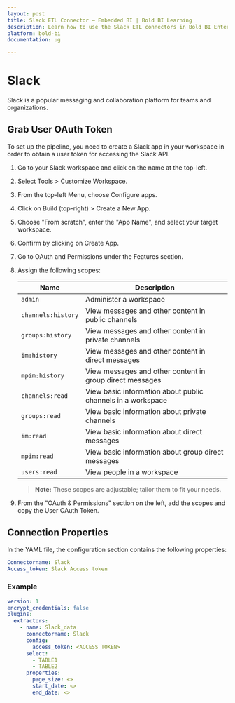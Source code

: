 ```yaml
---
layout: post
title: Slack ETL Connector – Embedded BI | Bold BI Learning
description: Learn how to use the Slack ETL connectors in Bold BI Enterprise Edition. Discover simple steps to integrate data smoothly and make the most of your analytics.
platform: bold-bi
documentation: ug

---
```


# Slack

Slack is a popular messaging and collaboration platform for teams and organizations.

## Grab User OAuth Token

To set up the pipeline, you need to create a Slack app in your workspace in order to obtain a user token for accessing the Slack API.

1. Go to your Slack workspace and click on the name at the top-left.
2. Select Tools > Customize Workspace.
3. From the top-left Menu, choose Configure apps.
4. Click on Build (top-right) > Create a New App.
5. Choose "From scratch", enter the "App Name", and select your target workspace.
6. Confirm by clicking on Create App.
7. Go to OAuth and Permissions under the Features section.
8. Assign the following scopes:

   | Name               | Description                                                |
   |--------------------|------------------------------------------------------------|
   | ``admin``              | Administer a workspace                                     |
   | ``channels:history``   | View messages and other content in public channels         |
   | ``groups:history``     | View messages and other content in private channels        |
   | ``im:history``        | View messages and other content in direct messages         |
   | ``mpim:history``       | View messages and other content in group direct messages    |
   | ``channels:read``      | View basic information about public channels in a workspace|
   | ``groups:read``        | View basic information about private channels              |
   | ``im:read``            | View basic information about direct messages                |
   | ``mpim:read``          | View basic information about group direct messages          |
   | ``users:read``         | View people in a workspace                                 |

   >**Note:** These scopes are adjustable; tailor them to fit your needs.

9. From the "OAuth & Permissions" section on the left, add the scopes and copy the User OAuth Token.

## Connection Properties

In the YAML file, the configuration section contains the following properties:

```yaml
Connectorname: Slack
Access_token: Slack Access token
```

### Example

```yaml
version: 1
encrypt_credentials: false
plugins:
  extractors:
    - name: Slack_data
      connectorname: Slack
      config:
        access_token: <ACCESS TOKEN>
      select:
        - TABLE1
        - TABLE2
      properties:
        page_size: <>
        start_date: <>
        end_date: <>
```
